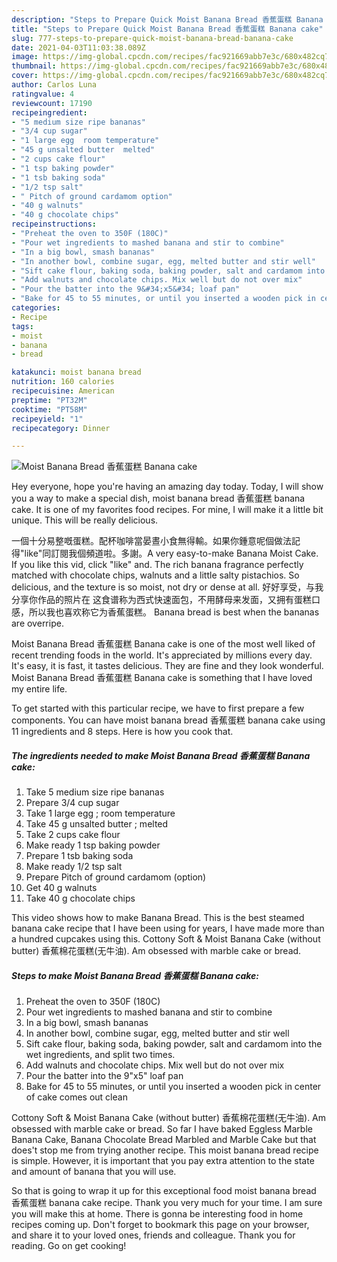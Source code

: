```yaml
---
description: "Steps to Prepare Quick Moist Banana Bread 香蕉蛋糕 Banana cake"
title: "Steps to Prepare Quick Moist Banana Bread 香蕉蛋糕 Banana cake"
slug: 777-steps-to-prepare-quick-moist-banana-bread-banana-cake
date: 2021-04-03T11:03:38.089Z
image: https://img-global.cpcdn.com/recipes/fac921669abb7e3c/680x482cq70/moist-banana-bread-香蕉蛋糕-banana-cake-recipe-main-photo.jpg
thumbnail: https://img-global.cpcdn.com/recipes/fac921669abb7e3c/680x482cq70/moist-banana-bread-香蕉蛋糕-banana-cake-recipe-main-photo.jpg
cover: https://img-global.cpcdn.com/recipes/fac921669abb7e3c/680x482cq70/moist-banana-bread-香蕉蛋糕-banana-cake-recipe-main-photo.jpg
author: Carlos Luna
ratingvalue: 4
reviewcount: 17190
recipeingredient:
- "5 medium size ripe bananas"
- "3/4 cup sugar"
- "1 large egg  room temperature"
- "45 g unsalted butter  melted"
- "2 cups cake flour"
- "1 tsp baking powder"
- "1 tsb baking soda"
- "1/2 tsp salt"
- " Pitch of ground cardamom option"
- "40 g walnuts"
- "40 g chocolate chips"
recipeinstructions:
- "Preheat the oven to 350F (180C)"
- "Pour wet ingredients to mashed banana and stir to combine"
- "In a big bowl, smash bananas"
- "In another bowl, combine sugar, egg, melted butter and stir well"
- "Sift cake flour, baking soda, baking powder, salt and cardamom into the wet ingredients, and split two times."
- "Add walnuts and chocolate chips. Mix well but do not over mix"
- "Pour the batter into the 9&#34;x5&#34; loaf pan"
- "Bake for 45 to 55 minutes, or until you inserted a wooden pick in center of cake comes out clean"
categories:
- Recipe
tags:
- moist
- banana
- bread

katakunci: moist banana bread 
nutrition: 160 calories
recipecuisine: American
preptime: "PT32M"
cooktime: "PT58M"
recipeyield: "1"
recipecategory: Dinner

---
```



![Moist Banana Bread 香蕉蛋糕 Banana cake](https://img-global.cpcdn.com/recipes/fac921669abb7e3c/680x482cq70/moist-banana-bread-香蕉蛋糕-banana-cake-recipe-main-photo.jpg)

Hey everyone, hope you're having an amazing day today. Today, I will show you a way to make a special dish, moist banana bread 香蕉蛋糕 banana cake. It is one of my favorites food recipes. For mine, I will make it a little bit unique. This will be really delicious.

一個十分易整嘅蛋糕。配杯咖啡當晏晝小食無得輸。如果你鍾意呢個做法記得&#34;like&#34;同訂閱我個頻道啦。多謝。A very easy-to-make Banana Moist Cake. If you like this vid, click &#34;like&#34; and. The rich banana fragrance perfectly matched with chocolate chips, walnuts and a little salty pistachios. So delicious, and the texture is so moist, not dry or dense at all. 好好享受，与我分享你作品的照片在 这食谱称为西式快速面包，不用酵母来发面，又拥有蛋糕口感，所以我也喜欢称它为香蕉蛋糕。 Banana bread is best when the bananas are overripe.

Moist Banana Bread 香蕉蛋糕 Banana cake is one of the most well liked of recent trending foods in the world. It's appreciated by millions every day. It's easy, it is fast, it tastes delicious. They are fine and they look wonderful. Moist Banana Bread 香蕉蛋糕 Banana cake is something that I have loved my entire life.


To get started with this particular recipe, we have to first prepare a few components. You can have moist banana bread 香蕉蛋糕 banana cake using 11 ingredients and 8 steps. Here is how you cook that.

<!--inarticleads1-->

##### The ingredients needed to make Moist Banana Bread 香蕉蛋糕 Banana cake:

1. Take 5 medium size ripe bananas
1. Prepare 3/4 cup sugar
1. Take 1 large egg ; room temperature
1. Take 45 g unsalted butter ; melted
1. Take 2 cups cake flour
1. Make ready 1 tsp baking powder
1. Prepare 1 tsb baking soda
1. Make ready 1/2 tsp salt
1. Prepare  Pitch of ground cardamom (option)
1. Get 40 g walnuts
1. Take 40 g chocolate chips


This video shows how to make Banana Bread. This is the best steamed banana cake recipe that I have been using for years, I have made more than a hundred cupcakes using this. Cottony Soft &amp; Moist Banana Cake (without butter) 香蕉棉花蛋糕(无牛油). Am obsessed with marble cake or bread. 

<!--inarticleads2-->

##### Steps to make Moist Banana Bread 香蕉蛋糕 Banana cake:

1. Preheat the oven to 350F (180C)
1. Pour wet ingredients to mashed banana and stir to combine
1. In a big bowl, smash bananas
1. In another bowl, combine sugar, egg, melted butter and stir well
1. Sift cake flour, baking soda, baking powder, salt and cardamom into the wet ingredients, and split two times.
1. Add walnuts and chocolate chips. Mix well but do not over mix
1. Pour the batter into the 9&#34;x5&#34; loaf pan
1. Bake for 45 to 55 minutes, or until you inserted a wooden pick in center of cake comes out clean


Cottony Soft &amp; Moist Banana Cake (without butter) 香蕉棉花蛋糕(无牛油). Am obsessed with marble cake or bread. So far I have baked Eggless Marble Banana Cake, Banana Chocolate Bread Marbled and Marble Cake but that does&#39;t stop me from trying another recipe. This moist banana bread recipe is simple. However, it is important that you pay extra attention to the state and amount of banana that you will use. 

So that is going to wrap it up for this exceptional food moist banana bread 香蕉蛋糕 banana cake recipe. Thank you very much for your time. I am sure you will make this at home. There is gonna be interesting food in home recipes coming up. Don't forget to bookmark this page on your browser, and share it to your loved ones, friends and colleague. Thank you for reading. Go on get cooking!
